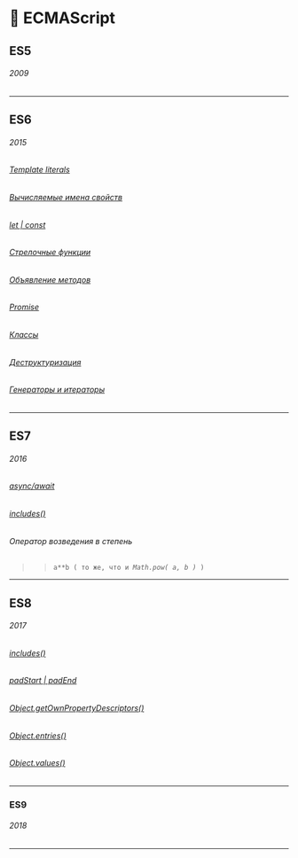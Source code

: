 # :open_file_folder: ECMAScript
## ES5
###### 2009
***
## ES6
###### 2015
###### [Template literals](Strings-methods#mortar_board-%D0%9F%D0%B5%D1%80%D0%B5%D0%BC%D0%B5%D0%BD%D0%BD%D1%8B%D0%B5-%D0%B2-%D0%BB%D0%B8%D1%82%D0%B5%D1%80%D0%B0%D0%BB%D0%B0%D1%85)
###### [Вычисляемые имена свойств](calculated-prop-names)
###### [let | const](let-const)
###### [Стрелочные функции](https://docs.google.com/forms/d/e/1FAIpQLScagd6KJZKArmU74hl913A3zLENlimFRciMcJ6nU63coxPT_Q/viewform)
###### [Объявление методов](short-form-of-method-declaration)
###### [Promise](Promise)
###### [Классы](Class)
###### [Деструктуризация](Destructuring)
###### [Генераторы и итераторы](generators-and-iterators)

***
## ES7
###### 2016
###### [async/await](async-await)
###### [includes()](Array-methods#9)
###### Оператор возведения в степень
>> `a**b ( то же, что и `_`Math.pow( a, b )`_` )`
***
## ES8
###### 2017

###### [includes()](Array-methods#9)
###### [padStart | padEnd](Strings-methods#mortar_board-padstart--padend)
###### [Object.getOwnPropertyDescriptors()](Object.getOwnPropertyDescriptors)
###### [Object.entries()](Object.entries)
###### [Object.values()](Object.values)

***
### ES9
###### 2018
***